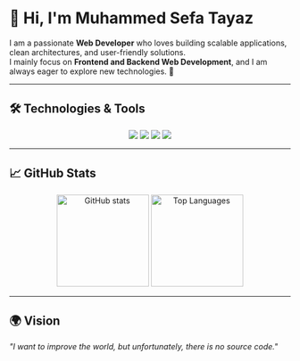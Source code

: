 # 👋 Hi, I'm Muhammed Sefa Tayaz  

I am a passionate **Web Developer** who loves building scalable applications, clean architectures, and user-friendly solutions.  
I mainly focus on **Frontend and Backend Web Development**, and I am always eager to explore new technologies. 🚀  

---

## 🛠️ Technologies & Tools  

<p align="center">
  <!-- Frontend -->
  <img src="https://skillicons.dev/icons?i=html,css,scss,js,vue" />
  <!-- Backend -->
  <img src="https://skillicons.dev/icons?i=cs,dotnet,php,python" />
  <!-- Databases -->
  <img src="https://skillicons.dev/icons?i=mysql" />
  <img src="https://img.shields.io/badge/MSSQL-CC2927?style=for-the-badge&logo=microsoft-sql-server&logoColor=white" />
</p>  

---

## 📈 GitHub Stats  

<p align="center">
  <img src="https://github-readme-stats.vercel.app/api?username=MuhammedSefaT&show_icons=true&theme=tokyonight" alt="GitHub stats" height="165" />
  <img src="https://github-readme-stats.vercel.app/api/top-langs/?username=MuhammedSefaT&layout=compact&theme=tokyonight" alt="Top Languages" height="165" />
</p>  

---

## 🌍 Vision  

*"I want to improve the world, but unfortunately, there is no source code."*  
